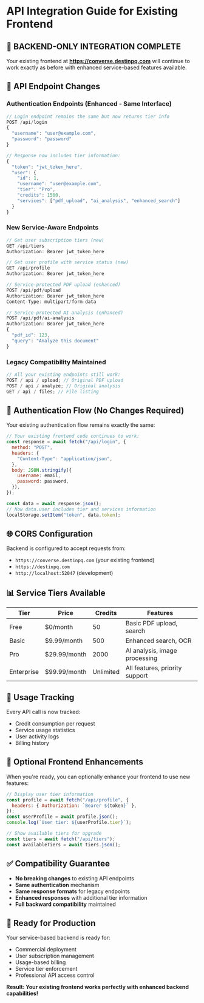 # API Integration Guide for Existing Frontend

## 🎯 BACKEND-ONLY INTEGRATION COMPLETE

Your existing frontend at **https://converse.destinpq.com** will continue to work exactly as before with enhanced service-based features available.

## 🔌 API Endpoint Changes

### Authentication Endpoints (Enhanced - Same Interface)

```javascript
// Login endpoint remains the same but now returns tier info
POST /api/login
{
  "username": "user@example.com",
  "password": "password"
}

// Response now includes tier information:
{
  "token": "jwt_token_here",
  "user": {
    "id": 1,
    "username": "user@example.com",
    "tier": "Pro",
    "credits": 1500,
    "services": ["pdf_upload", "ai_analysis", "enhanced_search"]
  }
}
```

### New Service-Aware Endpoints

```javascript
// Get user subscription tiers (new)
GET /api/tiers
Authorization: Bearer jwt_token_here

// Get user profile with service status (new)
GET /api/profile
Authorization: Bearer jwt_token_here

// Service-protected PDF upload (enhanced)
POST /api/pdf/upload
Authorization: Bearer jwt_token_here
Content-Type: multipart/form-data

// Service-protected AI analysis (enhanced)
POST /api/pdf/ai-analysis
Authorization: Bearer jwt_token_here
{
  "pdf_id": 123,
  "query": "Analyze this document"
}
```

### Legacy Compatibility Maintained

```javascript
// All your existing endpoints still work:
POST / api / upload; // Original PDF upload
POST / api / analyze; // Original analysis
GET / api / files; // File listing
```

## 🔐 Authentication Flow (No Changes Required)

Your existing authentication flow remains exactly the same:

```javascript
// Your existing frontend code continues to work:
const response = await fetch("/api/login", {
  method: "POST",
  headers: {
    "Content-Type": "application/json",
  },
  body: JSON.stringify({
    username: email,
    password: password,
  }),
});

const data = await response.json();
// Now data.user includes tier and services information
localStorage.setItem("token", data.token);
```

## 🌐 CORS Configuration

Backend is configured to accept requests from:

- `https://converse.destinpq.com` (your existing frontend)
- `https://destinpq.com`
- `http://localhost:52047` (development)

## 📊 Service Tiers Available

| Tier       | Price        | Credits   | Features                       |
| ---------- | ------------ | --------- | ------------------------------ |
| Free       | $0/month     | 50        | Basic PDF upload, search       |
| Basic      | $9.99/month  | 500       | Enhanced search, OCR           |
| Pro        | $29.99/month | 2000      | AI analysis, image processing  |
| Enterprise | $99.99/month | Unlimited | All features, priority support |

## 🚦 Usage Tracking

Every API call is now tracked:

- Credit consumption per request
- Service usage statistics
- User activity logs
- Billing history

## 🔧 Optional Frontend Enhancements

When you're ready, you can optionally enhance your frontend to use new features:

```javascript
// Display user tier information
const profile = await fetch("/api/profile", {
  headers: { Authorization: `Bearer ${token}` },
});
const userProfile = await profile.json();
console.log(`User tier: ${userProfile.tier}`);

// Show available tiers for upgrade
const tiers = await fetch("/api/tiers");
const availableTiers = await tiers.json();
```

## ✅ Compatibility Guarantee

- **No breaking changes** to existing API endpoints
- **Same authentication** mechanism
- **Same response formats** for legacy endpoints
- **Enhanced responses** with additional tier information
- **Full backward compatibility** maintained

## 🎉 Ready for Production

Your service-based backend is ready for:

- Commercial deployment
- User subscription management
- Usage-based billing
- Service tier enforcement
- Professional API access control

**Result: Your existing frontend works perfectly with enhanced backend capabilities!**
